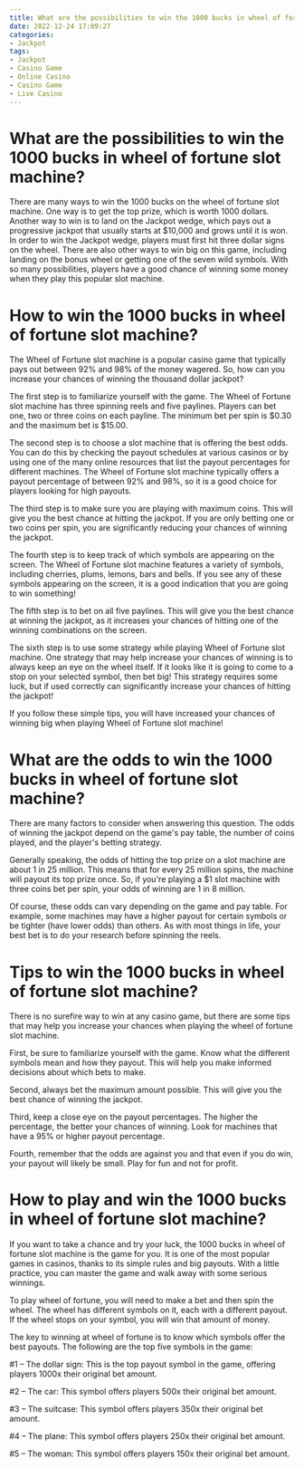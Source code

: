 ```yaml
---
title: What are the possibilities to win the 1000 bucks in wheel of fortune slot machine 
date: 2022-12-24 17:09:27
categories:
- Jackpot
tags:
- Jackpot
- Casino Game
- Online Casino
- Casino Game
- Live Casino
---
```



#  What are the possibilities to win the 1000 bucks in wheel of fortune slot machine? 

There are many ways to win the 1000 bucks on the wheel of fortune slot machine. One way is to get the top prize, which is worth 1000 dollars. Another way to win is to land on the Jackpot wedge, which pays out a progressive jackpot that usually starts at $10,000 and grows until it is won. In order to win the Jackpot wedge, players must first hit three dollar signs on the wheel. There are also other ways to win big on this game, including landing on the bonus wheel or getting one of the seven wild symbols. With so many possibilities, players have a good chance of winning some money when they play this popular slot machine.

#  How to win the 1000 bucks in wheel of fortune slot machine? 

The Wheel of Fortune slot machine is a popular casino game that typically pays out between 92% and 98% of the money wagered. So, how can you increase your chances of winning the thousand dollar jackpot? 

The first step is to familiarize yourself with the game. The Wheel of Fortune slot machine has three spinning reels and five paylines. Players can bet one, two or three coins on each payline. The minimum bet per spin is $0.30 and the maximum bet is $15.00. 

The second step is to choose a slot machine that is offering the best odds. You can do this by checking the payout schedules at various casinos or by using one of the many online resources that list the payout percentages for different machines. The Wheel of Fortune slot machine typically offers a payout percentage of between 92% and 98%, so it is a good choice for players looking for high payouts. 

The third step is to make sure you are playing with maximum coins. This will give you the best chance at hitting the jackpot. If you are only betting one or two coins per spin, you are significantly reducing your chances of winning the jackpot. 

The fourth step is to keep track of which symbols are appearing on the screen. The Wheel of Fortune slot machine features a variety of symbols, including cherries, plums, lemons, bars and bells. If you see any of these symbols appearing on the screen, it is a good indication that you are going to win something! 

The fifth step is to bet on all five paylines. This will give you the best chance at winning the jackpot, as it increases your chances of hitting one of the winning combinations on the screen. 

The sixth step is to use some strategy while playing Wheel of Fortune slot machine. One strategy that may help increase your chances of winning is to always keep an eye on the wheel itself. If it looks like it is going to come to a stop on your selected symbol, then bet big! This strategy requires some luck, but if used correctly can significantly increase your chances of hitting the jackpot! 

If you follow these simple tips, you will have increased your chances of winning big when playing Wheel of Fortune slot machine!

#  What are the odds to win the 1000 bucks in wheel of fortune slot machine? 

There are many factors to consider when answering this question. The odds of winning the jackpot depend on the game's pay table, the number of coins played, and the player's betting strategy.

Generally speaking, the odds of hitting the top prize on a slot machine are about 1 in 25 million. This means that for every 25 million spins, the machine will payout its top prize once. So, if you're playing a $1 slot machine with three coins bet per spin, your odds of winning are 1 in 8 million.

Of course, these odds can vary depending on the game and pay table. For example, some machines may have a higher payout for certain symbols or be tighter (have lower odds) than others. As with most things in life, your best bet is to do your research before spinning the reels.

#  Tips to win the 1000 bucks in wheel of fortune slot machine? 

There is no surefire way to win at any casino game, but there are some tips that may help you increase your chances when playing the wheel of fortune slot machine.

First, be sure to familiarize yourself with the game. Know what the different symbols mean and how they payout. This will help you make informed decisions about which bets to make.

 Second, always bet the maximum amount possible. This will give you the best chance of winning the jackpot.

Third, keep a close eye on the payout percentages. The higher the percentage, the better your chances of winning. Look for machines that have a 95% or higher payout percentage.

Fourth, remember that the odds are against you and that even if you do win, your payout will likely be small. Play for fun and not for profit.

#  How to play and win the 1000 bucks in wheel of fortune slot machine?

If you want to take a chance and try your luck, the 1000 bucks in wheel of fortune slot machine is the game for you. It is one of the most popular games in casinos, thanks to its simple rules and big payouts. With a little practice, you can master the game and walk away with some serious winnings.

To play wheel of fortune, you will need to make a bet and then spin the wheel. The wheel has different symbols on it, each with a different payout. If the wheel stops on your symbol, you will win that amount of money.

The key to winning at wheel of fortune is to know which symbols offer the best payouts. The following are the top five symbols in the game:

#1 – The dollar sign: This is the top payout symbol in the game, offering players 1000x their original bet amount.

#2 – The car: This symbol offers players 500x their original bet amount.

#3 – The suitcase: This symbol offers players 350x their original bet amount.

#4 – The plane: This symbol offers players 250x their original bet amount.

#5 – The woman: This symbol offers players 150x their original bet amount.